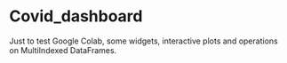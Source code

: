 # Covid_dashboard
Just to test Google Colab, some widgets, interactive plots and operations on MultiIndexed DataFrames.
